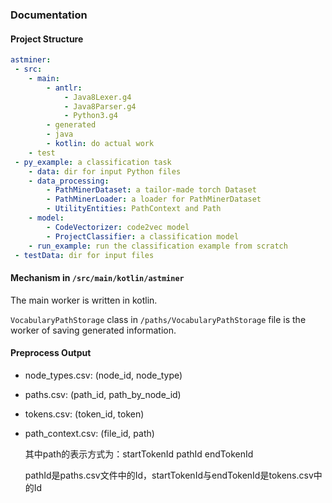 ### Documentation



#### Project Structure

```yaml
astminer:
 - src:
 	- main:
 		- antlr:
 			- Java8Lexer.g4
 			- Java8Parser.g4
 			- Python3.g4
 		- generated
 		- java
 		- kotlin: do actual work
 	- test
 - py_example: a classification task
 	- data: dir for input Python files
 	- data_processing:
 		- PathMinerDataset: a tailor-made torch Dataset
 		- PathMinerLoader: a loader for PathMinerDataset
 		- UtilityEntities: PathContext and Path
 	- model:
 		- CodeVectorizer: code2vec model
 		- ProjectClassifier: a classification model
 	- run_example: run the classification example from scratch
 - testData: dir for input files
```



#### Mechanism in `/src/main/kotlin/astminer`

The main worker is written in kotlin.

`VocabularyPathStorage` class in `/paths/VocabularyPathStorage` file is the worker of saving generated information.



#### Preprocess Output

+ node_types.csv: (node_id, node_type)
+ paths.csv: (path_id, path_by_node_id)



+ tokens.csv: (token_id, token)

+ path_context.csv: (file_id, path)

  其中path的表示方式为：startTokenId pathId endTokenId

  pathId是paths.csv文件中的Id，startTokenId与endTokenId是tokens.csv中的Id